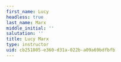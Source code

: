 ```yaml
---
first_name: Lucy
headless: true
last_name: Marx
middle_initial: ''
salutation: ''
title: Lucy Marx
type: instructor
uid: cb251805-e360-d31a-022b-a09a69bdfbfb
---
```

